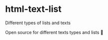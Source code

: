 # html-text-list
Different types of lists and texts

Open source for different texts types and lists 🙂
